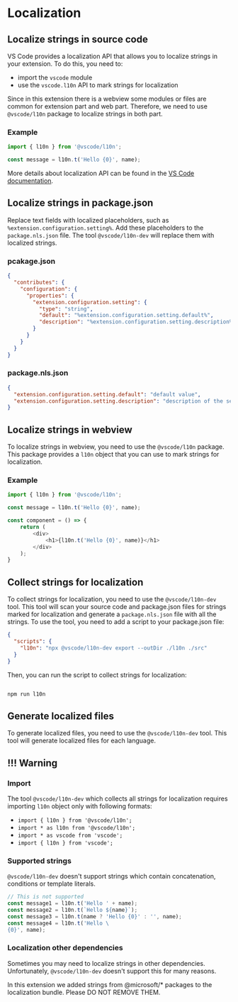 # Localization

## Localize strings in source code

VS Code provides a localization API that allows you to localize strings in your extension. To do this, you need to:
- import the `vscode` module
- use the `vscode.l10n` API to mark strings for localization

Since in this extension there is a webview some modules or files are common for extension part and web part.
Therefore, we need to use `@vscode/l10n` package to localize strings in both part.

### Example
```typescript
import { l10n } from '@vscode/l10n';

const message = l10n.t('Hello {0}', name);
```

More details about localization API can be found in the [VS Code documentation](https://github.com/microsoft/vscode-l10n).

## Localize strings in package.json

Replace text fields with localized placeholders, such as `%extension.configuration.setting%`.
Add these placeholders to the `package.nls.json` file. The tool `@vscode/l10n-dev` will replace them with localized strings.

### pcakage.json
```json
{
  "contributes": {
    "configuration": {
      "properties": {
        "extension.configuration.setting": {
          "type": "string",
          "default": "%extension.configuration.setting.default%",
          "description": "%extension.configuration.setting.description%"
        }
      }
    }
  }
}
```

### package.nls.json
```json
{
  "extension.configuration.setting.default": "default value",
  "extension.configuration.setting.description": "description of the setting"
}
```

## Localize strings in webview

To localize strings in webview, you need to use the `@vscode/l10n` package. This package provides a `l10n` object
that you can use to mark strings for localization.

### Example
```typescript
import { l10n } from '@vscode/l10n';

const message = l10n.t('Hello {0}', name);

const component = () => {
    return (
        <div>
            <h1>{l10n.t('Hello {0}', name)}</h1>
        </div>
    );
}

```

## Collect strings for localization

To collect strings for localization, you need to use the `@vscode/l10n-dev` tool. This tool will scan your source code
and package.json files for strings marked for localization and generate a `package.nls.json` file with all the strings.
To use the tool, you need to add a script to your package.json file:

```json
{
  "scripts": {
    "l10n": "npx @vscode/l10n-dev export --outDir ./l10n ./src"
  }
}
```

Then, you can run the script to collect strings for localization:
```bash

npm run l10n
```

## Generate localized files

To generate localized files, you need to use the `@vscode/l10n-dev` tool. This tool will generate localized files for each language.

## !!! Warning

### Import

The tool `@vscode/l10n-dev` which collects all strings for localization requires importing `l10n` object only with following formats:
- `import { l10n } from '@vscode/l10n';`
- `import * as l10n from '@vscode/l10n';`
- `import * as vscode from 'vscode';`
- `import { l10n } from 'vscode';`

### Supported strings

`@vscode/l10n-dev` doesn't support strings which contain concatenation, conditions or template literals.
```typescript
// This is not supported
const message1 = l10n.t('Hello ' + name);
const message2 = l10n.t(`Hello ${name}`);
const message3 = l10n.t(name ? 'Hello {0}' : '', name);
const message4 = l10n.t('Hello \
{0}', name);
```

### Localization other dependencies

Sometimes you may need to localize strings in other dependencies. Unfortunately, `@vscode/l10n-dev` doesn't support this for many reasons.

In this extension we added strings from @microsoft/* packages to the localization bundle. Please DO NOT REMOVE THEM.
